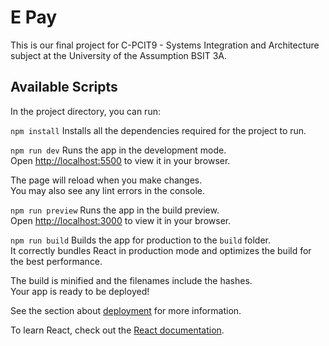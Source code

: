# E Pay
This is our final project for C-PCIT9 - Systems Integration and Architecture subject at the University of the Assumption BSIT 3A.  


## Available Scripts

In the project directory, you can run:

```npm install```
Installs all the dependencies required for the project to run.

```npm run dev```
Runs the app in the development mode.\
Open [http://localhost:5500](http://localhost:5500) to view it in your browser.

The page will reload when you make changes.\
You may also see any lint errors in the console.

```npm run preview```
Runs the app in the build preview.\
Open [http://localhost:3000](http://localhost:3000) to view it in your browser.

```npm run build```
Builds the app for production to the `build` folder.\
It correctly bundles React in production mode and optimizes the build for the best performance.

The build is minified and the filenames include the hashes.\
Your app is ready to be deployed!

See the section about [deployment](https://facebook.github.io/create-react-app/docs/deployment) for more information.



To learn React, check out the [React documentation](https://reactjs.org/).



